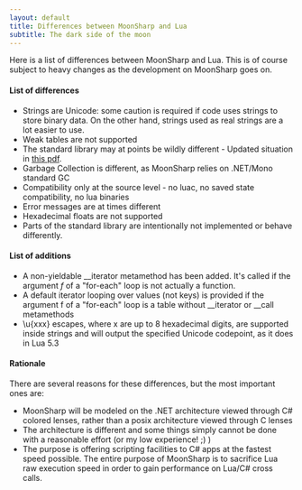 ```yaml
---
layout: default
title: Differences between MoonSharp and Lua
subtitle: The dark side of the moon
---
```


Here is a list of differences between MoonSharp and Lua. This is of course subject to heavy changes as the development on MoonSharp goes on.

#### List of differences

* Strings are Unicode: some caution is required if code uses strings to store binary data. On the other hand, strings used as real strings are a lot easier to use.
* Weak tables are not supported
* The standard library may at points be wildly different - Updated situation in [this pdf](http://www.moonsharp.org/MoonSharpStdLib.pdf).
* Garbage Collection is different, as MoonSharp relies on .NET/Mono standard GC
* Compatibility only at the source level - no luac, no saved state compatibility, no lua binaries
* Error messages are at times different 
* Hexadecimal floats are not supported
* Parts of the standard library are intentionally not implemented or behave differently.


#### List of additions

* A non-yieldable __iterator metamethod has been added. It's called if the argument *f* of a "for-each" loop is not actually a function.
* A default iterator looping over values (not keys) is provided if the argument f of a "for-each" loop is a table without __iterator or __call metamethods
* \u{xxx} escapes, where x are up to 8 hexadecimal digits, are supported inside strings and will output the specified Unicode codepoint, as it does in Lua 5.3



#### Rationale

There are several reasons for these differences, but the most important ones are:

* MoonSharp will be modeled on the .NET architecture viewed through C# colored lenses, rather than a posix architecture viewed through C lenses
* The architecture is different and some things simply cannot be done with a reasonable effort (or my low experience! ;) )
* The purpose is offering scripting facilities to C# apps at the fastest speed possible. The entire purpose of MoonSharp is to sacrifice Lua raw execution speed in order to gain performance on Lua/C# cross calls.




        
		
		
		


